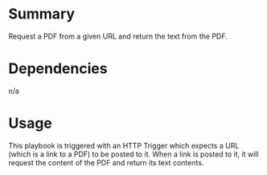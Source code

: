 # Summary

Request a PDF from a given URL and return the text from the PDF.

# Dependencies

n/a

# Usage

This playbook is triggered with an HTTP Trigger which expects a URL (which is a link to a PDF) to be posted to it. When a link is posted to it, it will request the content of the PDF and return its text contents.
